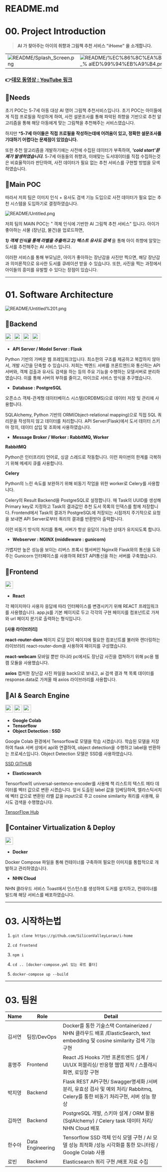# README.md

# 00. Project Introduction


> **AI 가 찾아주는 아이의 취향과 그림책 추천 서비스  "iHome" 을 소개합니다.**


|   |   |
|---|---|
|![README/Splash_Screen.png](README/Splash_Screen.png)   | ![README/%EC%86%8C%EA%B0%9C_% alED%99%94%EB%A9%B4.png](README/%EC%86%8C%EA%B0%9C_%ED%99%94%EB%A9%B4.png)  |


### 👉[데모 동영상 : YouTube 링크 ](https://www.youtube.com/watch?v=ZtOEeWc1jy4)
 
## 🔎Needs
초기 POC는 5-7세 아동 대상 AI 영어 그림책 추천서비스입니다. 초기 POC는 아이들에게 직접 프로필을 작성하게 하여, 사전 설문조사를 통해 파악된 취향을 기반으로 추천 알고리즘을 통해 해당 아동에게 맞는 그림책을 추천해주는 서비스였습니다.

하지만 ***5-7세 아이들은 직접 프로필을 작성하는데에 어려움이 있고, 정확한 설문조사를 기대하기 어렵다는 문제점이 있었습니다.**

또한 추천 알고리즘을 개발하기에는 사전에 수집된 데이터가 부족하여, ***'cold start'문제가 발생하였습니다.*** 5-7세 아동들의 취향과, 이에맞는 도서데이터를 직접 수집하는것은 비효율적이라 판단하여, 사전 데이터가 필요 없는 추천 서비스를 구현할 방법을 모색하였습니다. 


## 🌟Main **POC**

따라서 저희 팀은 이미지 인식 + 유사도 검색 기능 도입으로 사전 데이터가 필요 없는 추천 시스템을 도입하기로 결정하였습니다. 


![README/Untitled.png](README/Untitled.png)

저희 팀의 MAIN POC는 " 객체 인식에 기반한 AI 그림책 추천 서비스" 입니다. 아이가 좋아하는 사물 (장난감, 물건)을 업로드하면,

***1) 객체 인식을 통해 라벨을 추출하고***
***2) 텍스트 유사도 검색*** 
을 통해 아이 취향에 알맞는 도서를 추천해주는 AI 서비스 입니다. 

이러한 서비스를 통해 부모님은, 아이가 좋아하는 장난감을 사진만 찍으면, 해당 장난감과 의미론적으로 유사한 도서를 큐레이션 받을 수 있습니다. 또한, 사진을 찍는 과정에서 아이들의 흥미를 유발할 수 있다는 장점이 있습니다. 


---

# 01. Software Architecture

 

![README/Untitled%201.png](README/Untitled%201.png)





## 📍Backend
<img src="https://img.shields.io/badge/Flask-000000?style=flat-square&logo=Flask&logoColor=white" height="25px"/></a>
<img src="https://img.shields.io/badge/PostgreSQL-4169E1?style=flat-square&logo=PostgreSQL&logoColor=white" height="25px"/></a>
<img src="https://img.shields.io/badge/RabbitMQ-FF6600?style=flat-square&logo=RabbitMQ&logoColor=white" height="25px"/></a>
<img src="https://img.shields.io/badge/NGINX-009639?style=flat-square&logo=NGINX&logoColor=white" height="25px"/></a>

- **API Server / Model Server : Flask**

Python 기반의 가벼운 웹 프레임워크입니다. 최소한의 구조를 제공하고 복잡하지 않아서, 개발 시간을 단축할 수 있습니다. 저희는 백엔드 서버를 프론트엔드와 통신하는 API서버와, 객체 검출과 유사도 검색을 하는 등의 주요 기능을 수행하는 모델서버로 분리하였습니다. 이를 통해 서버의 부하를 줄이고, 마이크로 서비스 방식을 추구했습니다.

- **Database : PostgreSQL**

오픈소스 객체-관계형 데이터베이스 시스템(ORDBMS)으로 데이터 저장 및 관리에 사용합니다.

SQLAlchemy, Python 기반의 ORM(Object-relational mapping)으로 직접 SQL 쿼리문을 작성하지 않고 데이터를 처리합니다. API Server(Flask)에서 도서 데이터 스키마 정의, 데이터 삽입 및 조회에 사용하였습니다.

- **Message Broker / Worker : RabbitMQ, Worker**

**RabbitMQ**

Python은 인터프리티 언어로, 싱글 스레드로 작동합니다. 이런 파이썬의 한계를 극복하기 위해 메세지 큐를 사용합니다.

**Celery**

Python의 느린 속도를 보완하기 위해 비동기 작업을 위한 worker로 Celery를 사용합니다.

Celery의 Result Backend을 PostgreSQL로 설정합니다. 매 Task의 UUID를 생성해 Primary key로 지정하고 Task의 결과값인 추천 도서 목록의 인덱스를 함께 저장합니다. Frontend에서 Task의 결과가 PostgreSQL에 저장되는 시점까지 주기적으로 요청을 보내면 API Server로부터 쿼리의 결과를 반환받아 출력합니다.

이런 비동기 방식의 처리를 통해, 서버가 항상 응답이 가능한 상태가 유지되도록 합니다.

- **Webserver : NGINX (middleware : gunicorn)**

가볍지만 높은 성능을 보이는 리버스 프록시 웹서버인 Nginx와 Flask와의 통신을 도와주는 Gunicorn 인터페이스를 사용하여 REST API통신을 하는 서버를 구축했습니다.


## 📍Frontend
<img src="https://img.shields.io/badge/React-61DAFB?style=flat-square&logo=React&logoColor=white" height="25px"/></a>

- **React**

각 페이지마다 사용자 응답에 따라 인터페이스를 변경시키기 위해 REACT 프레임워크를 사용했습니다. app.js를 기본 페이지로 두고 각각의 구현 페이지를 컴포넌트로 가져와 url 페이지 분기로 출력하는 형식입니다.

**[사용 라이브러리]**

**react-router-dom**
페이지 로딩 없이 페이지에 필요한 컴포넌트를 불러와 렌더링하는 라이브러리 react-router-dom을 사용하여 페이지를 구성했습니다.

**react-webcam**
모바일 뿐만 아니라 pc에서도 장난감 사진을 캡쳐하기 위해 pc용 웹캠 모듈을 사용했습니다.

**axios**
캡쳐한 장난감 사진 파일을 back으로 보내고, ai 검색 결과 책 목록 데이터를 response.data로 가져올 때 axios 라이브러리를 사용합니다.


## 📍AI & Search Engine
<img src="https://img.shields.io/badge/Google Colab-F9AB00?style=flat-square&logo=Google Colab&logoColor=white" height="25px"/></a>
<img src="https://img.shields.io/badge/TensorFlow-FF6F00?style=flat-square&logo=TensorFlow&logoColor=white" height="25px"/></a>
<img src="https://img.shields.io/badge/Elasticsearch-005571?style=flat-square&logo=Elasticsearch&logoColor=white" height="25px"/></a>


- **Google Colab**
- **Tensorflow**
- **Object Detection : SSD**

Google Colab 환경에서 Tensorflow로 모델을 학습 시켰습니다. 학습된 모델을 저장하여 flask 서버 상에서 api와 연결하여, object detection을 수행하고 label을 반환하는 프로세스입니다. Object Detection 모델은 SSD를 사용하였습니다. 

[SSD GITHUB](https://github.com/balancap/SSD-Tensorflow)

- **Elasticsearch**

Tensorflow의 universal-sentence-encoder를 사용해 책 리스트의 텍스트 메타 데이터를 벡터 값으로 변환 시켰습니다. 앞서 도출된 label 값을 임베딩하여, 엘라스틱서치에 벡터 값으로 변환된 라벨 값을 input으로 주고 cosine similarity 쿼리를 사용해, 유사도 검색을 수행했습니다. 

[TensorFlow Hub](https://tfhub.dev/google/universal-sentence-encoder/4)

## 📍Container Virtualization & Deploy
<img src="https://img.shields.io/badge/Docker-2496ED?style=flat-square&logo=Docker&logoColor=white" height="25px"/></a>

- **Docker**

Docker Compose 파일을 통해 컨테이너를 구축하여 필요한 이미지를 통합적으로 개발하고 관리하였습니다.

- **NHN Cloud**

NHN 클라우드 서비스 Toast에서 인스턴스를 생성하여 도커를 설치하고, 컨테이너를 빌드해 해당 서비스를 배포하였습니다.

---
# 03. 시작하는법

1.  ` git clone https://github.com/SiliconValleyLorax/i-home ` 

2. `cd frontend`

3. `npm i`

4. `cd .. [docker-compose.yml 있는 루트 폴더]`

5. `docker-compose up --build`



---
# 03. 팀원
| Name | Role  | Detail|
|---|---|---|
|김서연 |	팀장/DevOps	| Docker를 통한 기술스택 Containerized / NHN 클라우드 배포 /ElasticSearch, text embedding 및 cosine similarity 검색 기능 구현 |
|홍명주 |	Frontend	| React JS Hooks 기반 프론트엔드 설계 / UI/UX 퍼블리싱/ 반응형 웹앱 제작 / 스플래시 화면, 로딩창 구현|
|박지영	| Backend |	Flask REST API구현/ Swagger명세화 /서버 분리, 유효성 검사 및 예외 처리/ Rabbitmq, Celery를 통한 비동기 처리구현, 서버 성능 향상|
|김하연 |	Backend	| PostgreSQL 개발, 스키마 설계 / ORM 활용 (SqlAlchemy) / Celery task 데이터 처리/ NHN Cloud 배포|
|한수아 |	Data Engineering	| Tensorflow SSD 객체 인식 모델 구현 / AI 모델 성능 최적화 /성능 시각화를 통한 모니터링 / Google Colab 사용|
|로빈	|Backend	|Elasticsearch 쿼리 구현 /배포 자료 수집|

